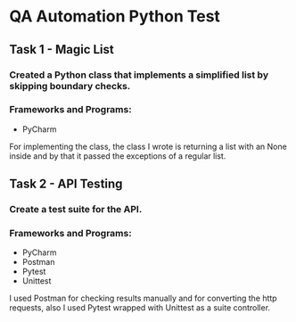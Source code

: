 # QA Automation Python Test

## Task 1 - Magic List
### Created a Python class that implements a simplified list by skipping boundary checks.

### Frameworks and Programs:
* PyCharm

For implementing the class, the class I wrote is returning a list with an None inside and by that it passed the exceptions of a regular list.


## Task 2 - API Testing
### Create a test suite for the API.

### Frameworks and Programs:
* PyCharm
* Postman
* Pytest
* Unittest

I used Postman for checking results manually and for converting the http requests, also I used Pytest wrapped with Unittest as a suite controller.
